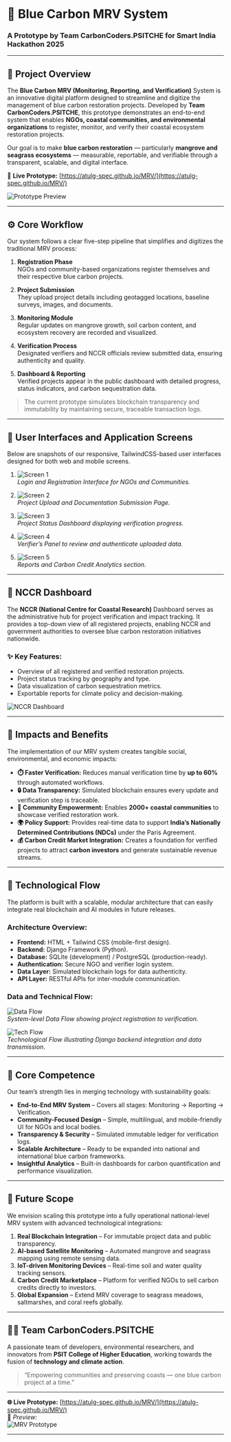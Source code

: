 # 🌿 Blue Carbon MRV System  
### A Prototype by Team **CarbonCoders.PSITCHE** for Smart India Hackathon 2025

---

## 🧩 Project Overview  

The **Blue Carbon MRV (Monitoring, Reporting, and Verification)** System is an innovative digital platform designed to streamline and digitize the management of blue carbon restoration projects. Developed by **Team CarbonCoders.PSITCHE**, this prototype demonstrates an end-to-end system that enables **NGOs, coastal communities, and environmental organizations** to register, monitor, and verify their coastal ecosystem restoration projects.

Our goal is to make **blue carbon restoration** — particularly **mangrove and seagrass ecosystems** — measurable, reportable, and verifiable through a transparent, scalable, and digital interface.

🔗 **Live Prototype:** [https://atulg-spec.github.io/MRV/](https://atulg-spec.github.io/MRV/)

![Prototype Preview](https://raw.githubusercontent.com/atulg-spec/MRV/main/static/img/prototypeimage.jpeg)

---

## ⚙️ Core Workflow  

Our system follows a clear five-step pipeline that simplifies and digitizes the traditional MRV process:

1. **Registration Phase**  
   NGOs and community-based organizations register themselves and their respective blue carbon projects.  

2. **Project Submission**  
   They upload project details including geotagged locations, baseline surveys, images, and documents.  

3. **Monitoring Module**  
   Regular updates on mangrove growth, soil carbon content, and ecosystem recovery are recorded and visualized.  

4. **Verification Process**  
   Designated verifiers and NCCR officials review submitted data, ensuring authenticity and quality.  

5. **Dashboard & Reporting**  
   Verified projects appear in the public dashboard with detailed progress, status indicators, and carbon sequestration data.  

> The current prototype simulates blockchain transparency and immutability by maintaining secure, traceable transaction logs.

---

## 📱 User Interfaces and Application Screens  

Below are snapshots of our responsive, TailwindCSS-based user interfaces designed for both web and mobile screens.

1. ![Screen 1](https://raw.githubusercontent.com/atulg-spec/MRV/main/static/screens/screen1.png)  
   *Login and Registration Interface for NGOs and Communities.*

2. ![Screen 2](https://raw.githubusercontent.com/atulg-spec/MRV/main/static/screens/screen2.png)  
   *Project Upload and Documentation Submission Page.*

3. ![Screen 3](https://raw.githubusercontent.com/atulg-spec/MRV/main/static/screens/screen3.png)  
   *Project Status Dashboard displaying verification progress.*

4. ![Screen 4](https://raw.githubusercontent.com/atulg-spec/MRV/main/static/screens/screen4.png)  
   *Verifier’s Panel to review and authenticate uploaded data.*

5. ![Screen 5](https://raw.githubusercontent.com/atulg-spec/MRV/main/static/screens/screen5.png)  
   *Reports and Carbon Credit Analytics section.*

---

## 🧭 NCCR Dashboard  

The **NCCR (National Centre for Coastal Research)** Dashboard serves as the administrative hub for project verification and impact tracking. It provides a top-down view of all registered projects, enabling NCCR and government authorities to oversee blue carbon restoration initiatives nationwide.

### ✨ Key Features:
- Overview of all registered and verified restoration projects.  
- Project status tracking by geography and type.  
- Data visualization of carbon sequestration metrics.  
- Exportable reports for climate policy and decision-making.  

![NCCR Dashboard](https://raw.githubusercontent.com/atulg-spec/MRV/main/static/dashboard/NCCR-Dashboard.jpeg)

---

## 🌊 Impacts and Benefits  

The implementation of our MRV system creates tangible social, environmental, and economic impacts:

- **⏱️ Faster Verification:** Reduces manual verification time by **up to 60%** through automated workflows.  
- **🔒 Data Transparency:** Simulated blockchain ensures every update and verification step is traceable.  
- **👥 Community Empowerment:** Enables **2000+ coastal communities** to showcase verified restoration work.  
- **🌍 Policy Support:** Provides real-time data to support **India’s Nationally Determined Contributions (NDCs)** under the Paris Agreement.  
- **💰 Carbon Credit Market Integration:** Creates a foundation for verified projects to attract **carbon investors** and generate sustainable revenue streams.

---

## 🧠 Technological Flow  

The platform is built with a scalable, modular architecture that can easily integrate real blockchain and AI modules in future releases.

### **Architecture Overview:**
- **Frontend:** HTML + Tailwind CSS (mobile-first design).  
- **Backend:** Django Framework (Python).  
- **Database:** SQLite (development) / PostgreSQL (production-ready).  
- **Authentication:** Secure NGO and verifier login system.  
- **Data Layer:** Simulated blockchain logs for data authenticity.  
- **API Layer:** RESTful APIs for inter-module communication.  

### **Data and Technical Flow:**

![Data Flow](https://raw.githubusercontent.com/atulg-spec/MRV/main/static/flows/dataflow.png)  
*System-level Data Flow showing project registration to verification.*

![Tech Flow](https://raw.githubusercontent.com/atulg-spec/MRV/main/static/flows/techflow.png)  
*Technological Flow illustrating Django backend integration and data transmission.*

---

## 💪 Core Competence  

Our team’s strength lies in merging technology with sustainability goals:

- **End-to-End MRV System** – Covers all stages: Monitoring → Reporting → Verification.  
- **Community-Focused Design** – Simple, multilingual, and mobile-friendly UI for NGOs and local bodies.  
- **Transparency & Security** – Simulated immutable ledger for verification logs.  
- **Scalable Architecture** – Ready to be expanded into national and international blue carbon frameworks.  
- **Insightful Analytics** – Built-in dashboards for carbon quantification and performance visualization.

---

## 🚀 Future Scope  

We envision scaling this prototype into a fully operational national-level MRV system with advanced technological integrations:

1. **Real Blockchain Integration** – For immutable project data and public transparency.  
2. **AI-based Satellite Monitoring** – Automated mangrove and seagrass mapping using remote sensing data.  
3. **IoT-driven Monitoring Devices** – Real-time soil and water quality tracking sensors.  
4. **Carbon Credit Marketplace** – Platform for verified NGOs to sell carbon credits directly to investors.  
5. **Global Expansion** – Extend MRV coverage to seagrass meadows, saltmarshes, and coral reefs globally.  

---

## 👩‍💻 Team CarbonCoders.PSITCHE  

A passionate team of developers, environmental researchers, and innovators from **PSIT College of Higher Education**, working towards the fusion of **technology and climate action**.

> “Empowering communities and preserving coasts — one blue carbon project at a time.”

---

**🌐 Live Prototype:** [https://atulg-spec.github.io/MRV/](https://atulg-spec.github.io/MRV/)  
📸 *Preview:*  
![MRV Prototype](https://raw.githubusercontent.com/atulg-spec/MRV/main/static/img/prototypeimage.jpeg)

---
